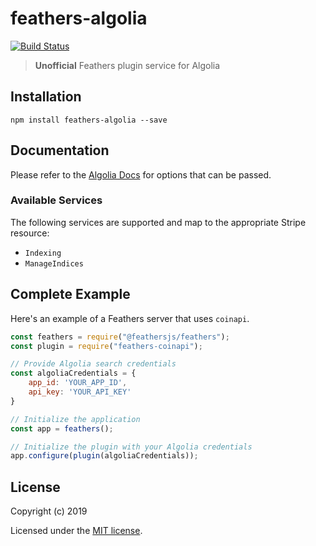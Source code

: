 # feathers-algolia

[![Build Status](https://travis-ci.org/feathersjs/plugins.png?branch=master)](https://travis-ci.org/feathersjs/plugins)

> **Unofficial** Feathers plugin service for Algolia

## Installation

```
npm install feathers-algolia --save
```

## Documentation

Please refer to the [Algolia Docs](https://www.algolia.com/doc/api-client/getting-started/install/javascript/?language=javascript) for options that can be passed.

### Available Services

The following services are supported and map to the appropriate Stripe resource:

- `Indexing`
- `ManageIndices`

## Complete Example

Here's an example of a Feathers server that uses `coinapi`.

```js
const feathers = require("@feathersjs/feathers");
const plugin = require("feathers-coinapi");

// Provide Algolia search credentials
const algoliaCredentials = {
    app_id: 'YOUR_APP_ID',
    api_key: 'YOUR_API_KEY'
}

// Initialize the application
const app = feathers();

// Initialize the plugin with your Algolia credentials
app.configure(plugin(algoliaCredentials));
```

## License

Copyright (c) 2019

Licensed under the [MIT license](LICENSE).

